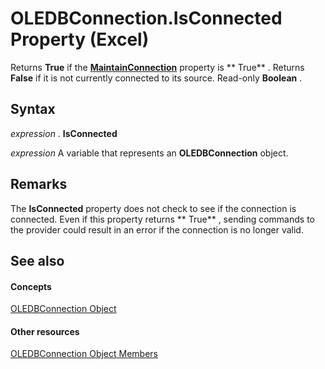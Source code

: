 
# OLEDBConnection.IsConnected Property (Excel)

Returns  **True** if the **[MaintainConnection](ce913d74-d86d-006c-4def-da04a8c630b6.md)** property is ** True** . Returns **False** if it is not currently connected to its source. Read-only **Boolean** .


## Syntax

 _expression_ . **IsConnected**

 _expression_ A variable that represents an **OLEDBConnection** object.


## Remarks

The  **IsConnected** property does not check to see if the connection is connected. Even if this property returns ** True** , sending commands to the provider could result in an error if the connection is no longer valid.


## See also


#### Concepts


[OLEDBConnection Object](f246e544-9854-8e71-a7f7-dec57dd725e4.md)
#### Other resources


[OLEDBConnection Object Members](2f1a2f81-ee3a-1b60-8dc3-87818e1790c1.md)
